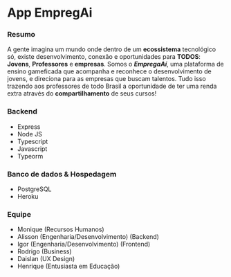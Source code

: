 # App EmpregAi

### Resumo

A gente imagina um mundo onde dentro de um __ecossistema__ tecnológico só, existe 
desenvolvimento, conexão e oportunidades para __TODOS__: __Jovens__, __Professores__
e __empresas__. Somos o *__EmpregaAí__*, uma plataforma de ensino gameficada que 
acompanha e reconhece o desenvolvimento de jovens, e direciona para as empresas 
que buscam talentos. Tudo isso trazendo aos professores de todo Brasil a 
oportunidade de ter uma renda extra através do __compartilhamento__ de seus cursos!

### Backend

- Express
- Node JS
- Typescript
- Javascript
- Typeorm

### Banco de dados & Hospedagem 

- PostgreSQL
- Heroku

### Equipe

- Monique (Recursos Humanos)
- Alisson (Engenharia/Desenvolvimento) (Backend)
- Igor (Engenharia/Desenvolvimento) (Frontend)
- Rodrigo (Business)
- Daislan (UX Design)
- Henrique (Entusiasta em Educação)
